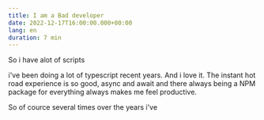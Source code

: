 ```yaml
---
title: I am a Bad developer
date: 2022-12-17T16:00:00.000+00:00
lang: en
duration: 7 min
---
```


So i have alot of scripts

i've been doing a lot of typescript recent years. And i love it. The instant hot road experience is so good, async and await and there always being a NPM package for everything always makes me feel productive. 

So of cource several times over the years i've 

